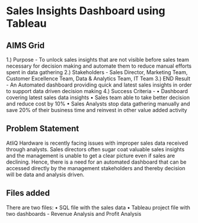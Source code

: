 # Sales Insights Dashboard using Tableau

## AIMS Grid
1.) Purpose - To unlock sales insights that are not visible before sales team necessary for decision making and automate them to reduce manual efforts spent in data gathering
2.) Stakeholders - Sales Director, Marketing Team, Customer Excellence Team, Data & Analytics Team, IT Team
3.) END Result - An Automated dashboard providing quick and latest sales insights in order to support data driven decision making
4.) Success Criteria - 
        • Dashboard covering latest sales data insights
        • Sales team able to take better decision and reduce cost by 10%
        • Sales Analysts stop data gathering manually and save 20% of their business time and reinvest in other value added activity

## Problem Statement
AtliQ Hardware is recently facing issues with improper sales data received through analysts. Sales directors often sugar coat valuable sales insights and the management is unable to get a clear picture even if sales are declining. Hence, there is a need for an automated dashboard that can be accessed directly by the management stakeholders and thereby decision will be data and analysis driven.

## Files added
There are two files:
• SQL file with the sales data
• Tableau project file with two dashboards - Revenue Analysis and Profit Analysis
